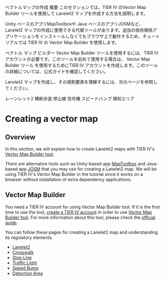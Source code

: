 ベクトルマップの作成
概要
このセクションでは、TIER IV のVector Map Builder ツールを使用して Lanelet2 マップを作成する方法を説明します。

Unity ベースのアプリMapToolboxや Java ベースのアプリJOSMなど、Lanelet2 マップの作成に使用できる代替ツールがあります。追加の依存関係アプリケーションをインストールしなくてもブラウザ上で動作するため、チュートリアルでは TIER IV の Vector Map Builder を使用します。

ベクトル マップ ビルダー
Vector Map Builder ツールを使用するには、TIER IV アカウントが必要です。このツールを初めて使用する場合は、 Vector Map Builder ツール を使用するためにTIER IV アカウントを作成します。このツールの詳細については、公式ガイドを確認してください。

Lanelet2 マップを作成し、その規制要素を理解するには、次のページを参照してください。

レーンレット2
横断歩道
停止線
信号機
スピードバンプ
検知エリア
# Creating a vector map

## Overview

In this section, we will explain how to create Lanelet2 maps with TIER IV's [Vector Map Builder tool](https://tools.tier4.jp/feature/vector_map_builder_ll2/).

There are alternative tools such as
Unity-based app [MapToolbox](https://github.com/autocore-ai/MapToolbox) and
Java-based app [JOSM](https://josm.openstreetmap.de/) that you may use for creating a Lanelet2 map.
We will be using TIER IV's Vector Map Builder in the tutorial
since it works on a browser without installation of extra dependency applications.

## Vector Map Builder

You need a TIER IV account for using Vector Map Builder tool.
If it is the first time to use the tool,
[create a TIER IV account](https://docs.web.auto/en/user-manuals/tier-iv-account/quick-start)
in order to use [Vector Map Builder tool](https://tools.tier4.jp/feature/vector_map_builder_ll2/).
For more information about this tool,
please check the [official guide](https://docs.web.auto/en/user-manuals/vector-map-builder/introduction).

You can follow these pages for creating a Lanelet2 map and understanding its regulatory elements.

- [Lanelet2](./lanelet2)
- [Crosswalk](./crosswalk)
- [Stop Line](./stop-line)
- [Traffic Light](./traffic-light)
- [Speed Bump](./speed-bump)
- [Detection Area](./detection-area)
